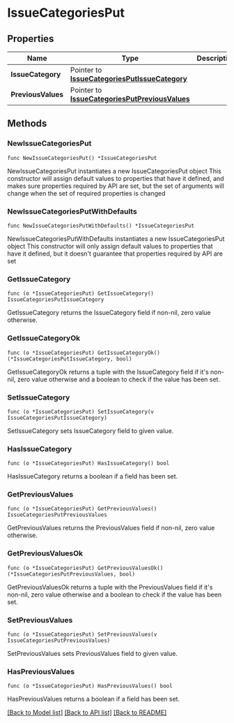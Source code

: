 # IssueCategoriesPut

## Properties

Name | Type | Description | Notes
------------ | ------------- | ------------- | -------------
**IssueCategory** | Pointer to [**IssueCategoriesPutIssueCategory**](IssueCategoriesPutIssueCategory.md) |  | [optional] 
**PreviousValues** | Pointer to [**IssueCategoriesPutPreviousValues**](IssueCategoriesPutPreviousValues.md) |  | [optional] 

## Methods

### NewIssueCategoriesPut

`func NewIssueCategoriesPut() *IssueCategoriesPut`

NewIssueCategoriesPut instantiates a new IssueCategoriesPut object
This constructor will assign default values to properties that have it defined,
and makes sure properties required by API are set, but the set of arguments
will change when the set of required properties is changed

### NewIssueCategoriesPutWithDefaults

`func NewIssueCategoriesPutWithDefaults() *IssueCategoriesPut`

NewIssueCategoriesPutWithDefaults instantiates a new IssueCategoriesPut object
This constructor will only assign default values to properties that have it defined,
but it doesn't guarantee that properties required by API are set

### GetIssueCategory

`func (o *IssueCategoriesPut) GetIssueCategory() IssueCategoriesPutIssueCategory`

GetIssueCategory returns the IssueCategory field if non-nil, zero value otherwise.

### GetIssueCategoryOk

`func (o *IssueCategoriesPut) GetIssueCategoryOk() (*IssueCategoriesPutIssueCategory, bool)`

GetIssueCategoryOk returns a tuple with the IssueCategory field if it's non-nil, zero value otherwise
and a boolean to check if the value has been set.

### SetIssueCategory

`func (o *IssueCategoriesPut) SetIssueCategory(v IssueCategoriesPutIssueCategory)`

SetIssueCategory sets IssueCategory field to given value.

### HasIssueCategory

`func (o *IssueCategoriesPut) HasIssueCategory() bool`

HasIssueCategory returns a boolean if a field has been set.

### GetPreviousValues

`func (o *IssueCategoriesPut) GetPreviousValues() IssueCategoriesPutPreviousValues`

GetPreviousValues returns the PreviousValues field if non-nil, zero value otherwise.

### GetPreviousValuesOk

`func (o *IssueCategoriesPut) GetPreviousValuesOk() (*IssueCategoriesPutPreviousValues, bool)`

GetPreviousValuesOk returns a tuple with the PreviousValues field if it's non-nil, zero value otherwise
and a boolean to check if the value has been set.

### SetPreviousValues

`func (o *IssueCategoriesPut) SetPreviousValues(v IssueCategoriesPutPreviousValues)`

SetPreviousValues sets PreviousValues field to given value.

### HasPreviousValues

`func (o *IssueCategoriesPut) HasPreviousValues() bool`

HasPreviousValues returns a boolean if a field has been set.


[[Back to Model list]](../README.md#documentation-for-models) [[Back to API list]](../README.md#documentation-for-api-endpoints) [[Back to README]](../README.md)


